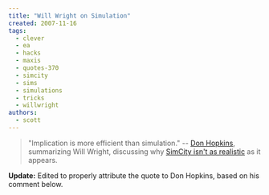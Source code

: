```yaml
---
title: "Will Wright on Simulation"
created: 2007-11-16
tags: 
  - clever
  - ea
  - hacks
  - maxis
  - quotes-370
  - simcity
  - sims
  - simulations
  - tricks
  - willwright
authors: 
  - scott
---
```


> "Implication is more efficient than simulation." \-- [Don Hopkins](http://en.wikipedia.org/wiki/Don_Hopkins), summarizing Will Wright, discussing why [SimCity isn't as realistic](http://kotaku.com/gaming/simcity/will-wright-on-designing-simulation-interfaces-322438.php) as it appears.

**Update:** Edited to properly attribute the quote to Don Hopkins, based on his comment below.
